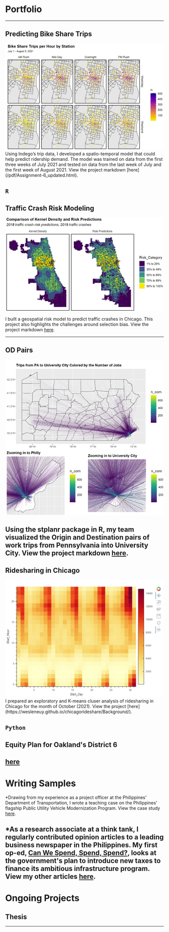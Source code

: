 # Portfolio

---

## Predicting Bike Share Trips 
<img src="images/bikeshare.jpg?raw=true"/>
Using Indego’s trip data, I developed a spatio-temporal model that could help predict ridership demand. The model was trained on data from the first three weeks of July 2021 and tested on data from the last week of July and the first week of August 2021. View the project markdown [here](/pdf/Assignment-6_updated.html).

`R`
---
## Traffic Crash Risk Modeling
<img src="images/trafficcrash.jpg?raw=true"/>

I built a geospatial risk model to predict traffic crashes in Chicago. This project also highlights the challenges around selection bias. View the project markdown [here](/pdf/Assignment-3-final.html).
 
---

## OD Pairs 
<img src="images/stplaner1.jpg?raw=true"/>
<img src="images/stplaner2.jpg?raw=true"/>

Using the stplanr package in R, my team visualized the Origin and Destination pairs of work trips from Pennsylvania into University City. View the project markdown [here](https://rpubs.com/weslene/oduniversitycity).
---

## Ridesharing in Chicago 
<img src="images/rideshare.jpg?raw=true"/>
I prepared an exploratory and K-means cluser analysis of ridesharing in Chicago for the month of October (2021). View the project [here](https://wesleneuy.github.io/chicagorideshare/Background/).


`Python`
---

## Equity Plan for Oakland's District 6 
[here](https://upenn.app.box.com/s/visk40didyr7tt4s5sioq10owt05dyy7)
---

# Writing Samples
*Drawing from my experience as a project officer at the Philippines' Department of Transportation, I wrote a teaching case on the Philippines' flagship Public Utility Vehicle Modernization Program. View the case study [here](/pdf/Teachingcase.pdf). 

*As a research associate at a think tank, I regularly contributed opinion articles to a leading business newspaper in the Philippines. My first op-ed, [Can We Spend, Spend, Spend?](https://www.bworldonline.com/can-spend-spend-spend/), looks at the government's plan to introduce new taxes to finance its ambitious infrastructure program. View my other articles [here](https://www.bworldonline.com/tag/weslene-uy/).
---

# Ongoing Projects

## Thesis


---
